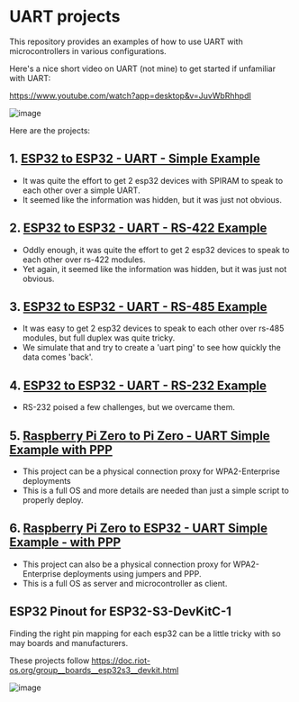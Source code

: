 # UART projects
This repository provides an examples of how to use UART with microcontrollers in various configurations.

Here's a nice short video on UART (not mine) to get started if unfamiliar with UART:

https://www.youtube.com/watch?app=desktop&v=JuvWbRhhpdI

![image](https://github.com/jouellnyc/UART/assets/32470508/64903885-f112-42c4-98f4-de987f2aeeee)

Here are the projects:

## 1. [ESP32 to ESP32 - UART - Simple Example](esp32_simple/)
- It was quite the effort to get 2 esp32 devices with SPIRAM to speak to each other over a simple UART.
- It seemed like the information was hidden, but it was just not obvious.

## 2. [ESP32 to ESP32 - UART - RS-422 Example](esp32_rs422/)
- Oddly enough, it was quite the effort to get 2 esp32 devices to speak to each other over rs-422 modules.
- Yet again, it seemed like the information was hidden, but it was just not obvious.

## 3. [ESP32 to ESP32 - UART - RS-485 Example](esp32_rs485/)
- It was easy to get 2 esp32 devices to speak to each other over rs-485 modules, but full duplex was quite tricky.
- We simulate that and try to create a 'uart ping' to see how quickly the data comes 'back'.

## 4. [ESP32 to ESP32 - UART - RS-232 Example](esp32_rs232/)
- RS-232 poised a few challenges, but we overcame them.

## 5. [Raspberry Pi Zero to Pi Zero - UART Simple Example with PPP ](pizero_simple/)
- This project can be a physical connection proxy for WPA2-Enterprise deployments
- This is a full OS and more details are needed than just a simple script to properly deploy.

## 6. [Raspberry Pi Zero to ESP32 - UART Simple Example - with PPP ](esp32_pizero/)
- This project can also be a physical connection proxy for WPA2-Enterprise deployments using jumpers and PPP.
- This is a full OS as server and microcontroller as client.

## ESP32 Pinout for ESP32-S3-DevKitC-1 
Finding the right pin mapping for each esp32 can be a little tricky with so may boards and manufacturers. 

These projects follow https://doc.riot-os.org/group__boards__esp32s3__devkit.html

![image](https://github.com/jouellnyc/UART/assets/32470508/cdc2d37a-1bed-4a70-a8e8-bac5a0165541)
